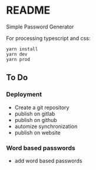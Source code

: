 # README

Simple Password Generator

For processing typescript and css:

```
yarn install
yarn dev
yarn prod
```

## To Do

### Deployment

- Create a git repository
- publish on gitlab
- publish on github
- automize synchronization
- publish on website

### Word based passwords

- add word based passwords